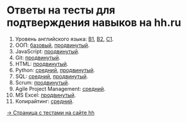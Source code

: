# Ответы на тесты для подтверждения навыков на hh.ru

1. Уровень английского языка: [B1](english/b1.md), [B2](english/b2.md), [C1](english/c1.md).
2. ООП: [базовый](oop/basic.md), [продвинутый](oop/advanced.md).
3. JavaScript: [продвинутый](javascript/advanced.md).
4. Git: [продвинутый](git/advanced.md).
5. HTML: [продвинутый](html/advanced.md).
6. Python: [средний](python/intermediate.md), [продвинутый](python/advanced.md).
7. SQL: [средний](sql/intermediate.md), [продвинутый](sql/advanced.md).
8. Scrum: [продвинутый](scrum/advanced.md).
9. Agile Project Management: [средний](agile-project-management/intermediate.md).
10. MS Excel: [продвинутый](ms-excel/advanced.md).
11. Копирайтинг: [средний](copywriting/intermediate.md).

[→ Страница с тестами на сайте hh](https://hh.ru/applicant/skill_verifications/methods)
